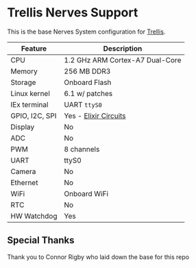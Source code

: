 # Trellis Nerves Support

This is the base Nerves System configuration for [Trellis](https://github.com/protolux-electronics/trellis).


| Feature              | Description                     |
| -------------------- | ------------------------------- |
| CPU                  | 1.2 GHz ARM Cortex-A7 Dual-Core |
| Memory               | 256 MB DDR3                     |
| Storage              | Onboard Flash                   |
| Linux kernel         | 6.1 w/ patches                  |
| IEx terminal         | UART `ttyS0`                    |
| GPIO, I2C, SPI       | Yes - [Elixir Circuits](https://github.com/elixir-circuits) |
| Display              | No                              |
| ADC                  | No                              |
| PWM                  | 8 channels                      |
| UART                 | ttyS0                           |
| Camera               | No                              |
| Ethernet             | No                              |
| WiFi                 | Onboard WiFi                    |
| RTC                  | No                              |
| HW Watchdog          | Yes                             |

## Special Thanks

Thank you to Connor Rigby who laid down the base for this repo
